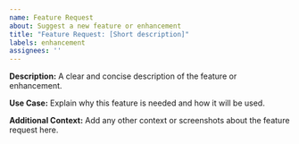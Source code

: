 ```yaml
---
name: Feature Request
about: Suggest a new feature or enhancement
title: "Feature Request: [Short description]"
labels: enhancement
assignees: ''
---
```


**Description:**
A clear and concise description of the feature or enhancement.

**Use Case:**
Explain why this feature is needed and how it will be used.

**Additional Context:**
Add any other context or screenshots about the feature request here.
